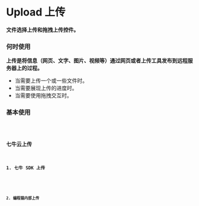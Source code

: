 # Upload 上传

**文件选择上传和拖拽上传控件。**

### 何时使用

**上传是将信息（网页、文字、图片、视频等）通过网页或者上传工具发布到远程服务器上的过程。**

- 当需要上传一个或一些文件时。
- 当需要展现上传的进度时。
- 当需要使用拖拽交互时。

### 基本使用

<code src="./../../demo/upload/normal-usage.demo.tsx" />

### 七牛云上传

#### 1. 七牛 SDK 上传

<code src="./../../demo/upload/qiniu.demo.tsx" />

#### 2. 编程猫内部上传

<code src="./../../demo/upload/cmao-uploader.demo.tsx" />
